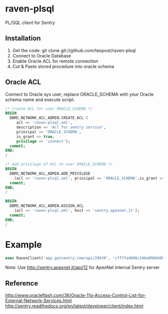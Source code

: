 raven-plsql
============

PL/SQL client for Sentry

Installation
---
1. Get the code: git clone git://github.com/teopost/raven-plsql
2. Connect to Oracle Database
3. Enable Oracle ACL for remote connection
4. Cut & Paste stored procedure into oracle schema

Oracle ACL
---
Connect to Oracle sys user, replace ORACLE_SCHEMA with your Oracle schema name and execute script.

```sql
/* Create ACL for user ORACLE_SCHEMA */
BEGIN 
  DBMS_NETWORK_ACL_ADMIN.CREATE_ACL (
     acl => 'raven-plsql.xml', 
     description => 'Acl for sentry service', 
     principal => 'ORACLE_SCHEMA',
     is_grant => true, 
     privilege => 'connect'); 
  commit; 
END;
/

/* Add privilege of ACL to user ORACLE_SCHEMA */
BEGIN 
  DBMS_NETWORK_ACL_ADMIN.ADD_PRIVILEGE
    (acl => 'raven-plsql.xml', principal => 'ORACLE_SCHEMA',is_grant => true, privilege => 'resolve'); 
  commit; 
END;
/

BEGIN 
  DBMS_NETWORK_ACL_ADMIN.ASSIGN_ACL 
    (acl => 'raven-plsql.xml', host => 'sentry.apexnet.it'); 
  commit; 
END;
/
```

Example
===
```sql
exec RavenClient('app.getsentry.com/api/29639', 'cff7fad696c346e8966d0b0c82439df8', '79df31b6aa9642a3bef837f21f4132f1', 'This is a test', 'fatal')

```

Note: Use http://sentry.apexnet.it/api/12 for ApexNet internal Sentry server

Reference
---
http://www.oracleflash.com/36/Oracle-11g-Access-Control-List-for-External-Network-Services.html
http://sentry.readthedocs.org/en/latest/developer/client/index.html
